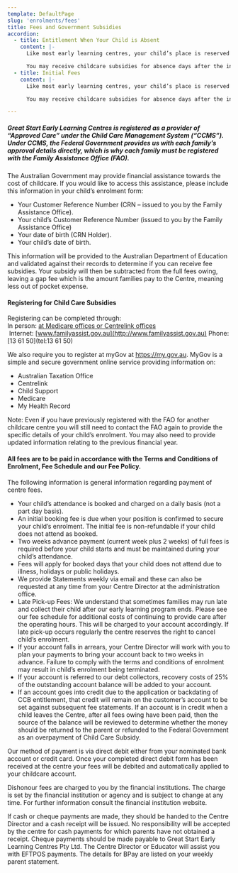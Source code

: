 ```yaml
---
template: DefaultPage
slug: 'enrolments/fees'
title: Fees and Government Subsidies
accordion:
  - title: Entitlement When Your Child is Absent
    content: |-
      Like most early learning centres, your child’s place is reserved when they are away so the day still needs to be paid for. Each financial year, the Family Assistance Office will pay your childcare subsidies for the first 42 absence days. These absences can be for any reason, including public holidays, and the initial 42 days must be used before any additional absences can be claimed (please see below).

      You may receive childcare subsidies for absence days after the initial 42 days each financial year if you are able to provide evidence to demonstrate the absence has occurred under permitted circumstances. There is no limit on these days, but you will be required to provide documentation to support the absence. Please see the Governments website for more information.
  - title: Initial Fees
    content: |-
      Like most early learning centres, your child’s place is reserved when they are away so the day still needs to be paid for. Each financial year, the Family Assistance Office will pay your childcare subsidies for the first 42 absence days. These absences can be for any reason, including public holidays, and the initial 42 days must be used before any additional absences can be claimed (please see below).

      You may receive childcare subsidies for absence days after the initial 42 days each financial year if you are able to provide evidence to demonstrate the absence has occurred under permitted circumstances. There is no limit on these days, but you will be required to provide documentation to support the absence. Please see the Governments website for more information.

---
```


##### Great Start Early Learning Centres is registered as a provider of “Approved Care” under the Child Care Management System (“CCMS”). Under CCMS, the Federal Government provides us with each family’s approval details directly, which is why each family must be registered with the Family Assistance Office (FAO).

The Australian Government may provide financial assistance towards the cost of childcare. If you would like to access this assistance, please include this information in your child’s enrolment form:

- Your Customer Reference Number (CRN – issued to you by the Family Assistance Office).
- Your child’s Customer Reference Number (issued to you by the Family Assistance Office)
- Your date of birth (CRN Holder).
- Your child’s date of birth.

This information will be provided to the Australian Department of Education and validated against their records to determine if you can receive fee subsidies. Your subsidy will then be subtracted from the full fees owing, leaving a gap fee which is the amount families pay to the Centre, meaning less out of pocket expense.

#### Registering for Child Care Subsidies

Registering can be completed through:  
In person: [at Medicare offices or Centrelink offices](https://findus.humanservices.gov.au/)  
 Internet: [www.familyassist.gov.au](http://www.familyassist.gov.au)
Phone: [13 61 50](tel:13 61 50)

We also require you to register at myGov at https://my.gov.au. MyGov is a simple and secure government online service providing information on:

- Australian Taxation Office
- Centrelink
- Child Support
- Medicare
- My Health Record

Note: Even if you have previously registered with the FAO for another childcare centre you will still need to contact the FAO again to provide the specific details of your child’s enrolment. You may also need to provide updated information relating to the previous financial year.

#### All fees are to be paid in accordance with the Terms and Conditions of Enrolment, Fee Schedule and our Fee Policy.

The following information is general information regarding payment of centre fees.

- Your child’s attendance is booked and charged on a daily basis (not a part day basis).
- An initial booking fee is due when your position is confirmed to secure your child’s enrolment. The initial fee is non-refundable if your child does not attend as booked.
- Two weeks advance payment (current week plus 2 weeks) of full fees is required before your child starts and must be maintained during your child’s attendance.
- Fees will apply for booked days that your child does not attend due to illness, holidays or public holidays.
- We provide Statements weekly via email and these can also be requested at any time from your Centre Director at the administration office.
- Late Pick-up Fees: We understand that sometimes families may run late and collect their child after our early learning program ends. Please see our fee schedule for additional costs of continuing to provide care after the operating hours. This will be charged to your account accordingly. If late pick-up occurs regularly the centre reserves the right to cancel child’s enrolment.
- If your account falls in arrears, your Centre Director will work with you to plan your payments to bring your account back to two weeks in advance. Failure to comply with the terms and conditions of enrolment may result in child’s enrolment being terminated.
- If your account is referred to our debt collectors, recovery costs of 25% of the outstanding account balance will be added to your account.
- If an account goes into credit due to the application or backdating of CCB entitlement, that credit will remain on the customer’s account to be set against subsequent fee statements. If an account is in credit when a child leaves the Centre, after all fees owing have been paid, then the source of the balance will be reviewed to determine whether the money should be returned to the parent or refunded to the Federal Government as an overpayment of Child Care Subsidy.

Our method of payment is via direct debit either from your nominated bank account or credit card. Once your completed direct debit form has been received at the centre your fees will be debited and automatically applied to your childcare account.

Dishonour fees are charged to you by the financial institutions. The charge is set by the financial institution or agency and is subject to change at any time. For further information consult the financial institution website.

If cash or cheque payments are made, they should be handed to the Centre Director and a cash receipt will be issued. No responsibility will be accepted by the centre for cash payments for which parents have not obtained a receipt. Cheque payments should be made payable to Great Start Early Learning Centres Pty Ltd. The Centre Director or Educator will assist you with EFTPOS payments. The details for BPay are listed on your weekly parent statement.

